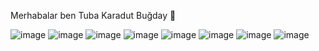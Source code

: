 
Merhabalar ben Tuba Karadut Buğday  👋


![image](https://user-images.githubusercontent.com/101792058/204102463-80ae4962-38d9-4f3e-b618-2f7610854b66.png)
![image](https://user-images.githubusercontent.com/101792058/204102477-cbfe2c1b-3d50-4f87-b3eb-427019d58bb1.png)
![image](https://user-images.githubusercontent.com/101792058/204102486-934c0332-0216-4e61-980f-c9dd31636e85.png)
![image](https://user-images.githubusercontent.com/101792058/204102494-e7704623-b59f-46bc-83b6-0167dc618225.png)
![image](https://user-images.githubusercontent.com/101792058/204102503-f4e24645-56b5-4ade-9713-dedda4d6afd0.png)
![image](https://user-images.githubusercontent.com/101792058/204102507-b3d767b7-14e3-40a3-b057-cc3c862c2d1b.png)
![image](https://user-images.githubusercontent.com/101792058/204102510-9df7f784-7d80-40e6-9ed2-0a1853b59220.png)
![image](https://user-images.githubusercontent.com/101792058/204102517-c28a958e-c850-4f99-9524-6edd466d6e7b.png)


<!---
tubakaradut/tubakaradut is a ✨ special ✨ repository because its `README.md` (this file) appears on your GitHub profile.
You can click the Preview link to take a look at your changes.
--->
